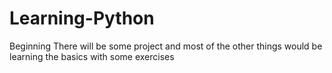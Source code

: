 # Learning-Python
Beginning
There will be some project and most of the other things would be learning the basics with some exercises
